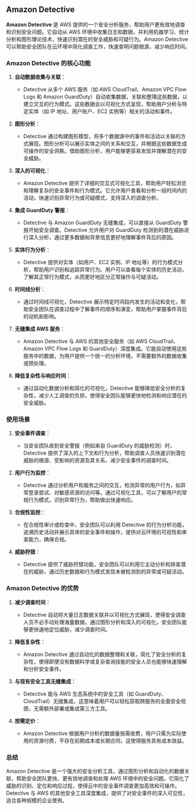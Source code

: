 ## Amazon Detective

**Amazon Detective** 是 AWS 提供的一个安全分析服务，帮助用户更有效地调查和识别安全问题。它自动从 AWS 环境中收集日志和数据，并利用机器学习、统计分析和图形理论技术，快速识别潜在的安全威胁和可疑行为。Amazon Detective 可以帮助安全团队在云环境中简化调查工作，快速查明问题根源，减少响应时间。

### Amazon Detective 的核心功能

1. **自动数据收集与关联**：
   - Detective 从多个 AWS 服务（如 AWS CloudTrail、Amazon VPC Flow Logs 和 Amazon GuardDuty）自动收集数据，关联和整理这些数据，以建立交互的行为模式。这些数据会以可视化方式呈现，帮助用户分析与特定实体（如 IP 地址、用户账户、EC2 实例等）相关的活动和事件。

2. **图形分析**：
   - Detective 通过构建图形模型，将多个数据源中的事件和活动以关联的方式展现。图形分析可以展示实体之间的关系和交互，并根据这些数据生成可操作的安全洞察。借助图形分析，用户能够更容易发现并理解潜在的安全威胁。

3. **深入的可视化**：
   - Amazon Detective 提供了详细的交互式可视化工具，帮助用户轻松浏览和理解复杂的安全事件和行为模式。它允许用户查看和分析一段时间内的活动，快速识别异常行为或可疑模式，支持深入的调查分析。

4. **集成 GuardDuty 警报**：
   - Detective 与 Amazon GuardDuty 无缝集成，可以直接从 GuardDuty 警报开始安全调查。Detective 允许用户对 GuardDuty 检测到的潜在威胁进行深入分析，通过更多数据和背景信息更好地理解事件背后的原因。

5. **实体行为分析**：
   - Detective 提供对实体（如用户、EC2 实例、IP 地址等）的行为模式分析，帮助用户识别和追踪异常行为。用户可以查看每个实体的历史活动，了解其正常行为模式，从而更好地区分正常操作与可疑活动。

6. **时间线分析**：
   - 通过时间线可视化，Detective 展示特定时间段内发生的活动和变化，帮助安全团队在调查过程中了解事件的顺序和演变，帮助用户掌握事件背后的动机和影响。

7. **无缝集成 AWS 服务**：
   - Amazon Detective 与 AWS 的其他安全服务（如 AWS CloudTrail、Amazon VPC Flow Logs 和 GuardDuty）深度集成。它能自动使用这些服务中的数据，为用户提供一个统一的分析环境，不需要额外的数据收集或预处理。

8. **降低复杂性与响应时间**：
   - 通过自动化数据分析和简化的可视化，Detective 能够降低安全分析的复杂性，减少人工调查的负担，使得安全团队能够更快地检测和响应潜在的安全威胁。

### 使用场景

1. **安全事件调查**：
   - 当安全团队收到安全警报（例如来自 GuardDuty 的威胁检测）时，Detective 提供了深入的上下文和行为分析，帮助调查人员快速识别潜在威胁的根源、受影响的资源及其关系，减少安全事件的调查时间。

2. **用户行为监控**：
   - Detective 通过分析用户和服务之间的交互，检测异常的用户行为，如异常登录尝试、对敏感资源的访问等。通过可视化工具，可以了解用户的常规行为模式，识别异常行为，帮助做出快速响应。

3. **合规性监控**：
   - 在合规性审计或检查中，安全团队可以利用 Detective 的行为分析功能，追溯历史活动并展示具体的安全事件和操作，提供对云环境的可视性和审查能力，确保合规。

4. **威胁狩猎**：
   - Detective 提供了威胁狩猎功能，安全团队可以利用它主动分析和排查潜在的威胁，通过历史数据和行为模式发现未被检测到的异常或可疑活动。

### Amazon Detective 的优势

1. **减少调查时间**：
   - Detective 自动将大量日志数据关联并以可视化方式展现，使得安全调查人员不必手动处理海量数据。通过图形分析和深入的可视化，安全团队能够更快速地定位威胁，减少调查时间。

2. **降低复杂性**：
   - Amazon Detective 通过自动化的数据整理和关联，简化了安全分析的复杂性，使得即便没有数据科学或复杂查询技能的安全人员也能够快速理解和分析安全事件。

3. **与现有安全工具无缝集成**：
   - Detective 能与 AWS 生态系统中的安全工具（如 GuardDuty、CloudTrail）无缝集成，这意味着用户可以轻松获取跨服务的全面安全视图，无需额外部署或集成第三方工具。

4. **按需定价**：
   - Amazon Detective 根据用户分析的数据量按需收费，用户只需为实际使用的资源付费，不存在前期成本或长期合同，这使得服务具有成本效益。

### 总结

Amazon Detective 是一个强大的安全分析工具，通过图形分析和自动化的数据关联，帮助安全团队更快、更有效地调查和处理 AWS 环境中的安全问题。它简化了威胁的识别、定位和响应过程，使得云中的安全事件调查更加高效和可操作。Detective 与 AWS 的其他安全工具深度集成，提供了对安全事件的深入可见性，适合各种规模的企业使用。